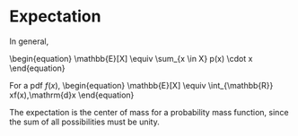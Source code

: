 # Expectation

In general,

\begin{equation}
\mathbb{E}[X] \equiv \sum_{x \in X} p(x) \cdot x
\end{equation}

For a pdf $f(x)$,
\begin{equation}
\mathbb{E}[X] \equiv \int_{\mathbb{R}} xf(x)\,\mathrm{d}x
\end{equation}

The expectation is the center of mass for a probability mass function, since the sum of all possibilities must be unity.